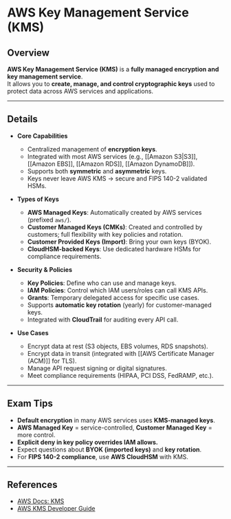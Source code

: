 # **AWS Key Management Service (KMS)**

## **Overview**
**AWS Key Management Service (KMS)** is a **fully managed encryption and key management service**.  
It allows you to **create, manage, and control cryptographic keys** used to protect data across AWS services and applications.

---

## **Details**
- **Core Capabilities**
	- Centralized management of **encryption keys**.
	- Integrated with most AWS services (e.g., [[Amazon S3|S3]], [[Amazon EBS]], [[Amazon RDS]], [[Amazon DynamoDB]]).
	- Supports both **symmetric** and **asymmetric** keys.
	- Keys never leave AWS KMS → secure and FIPS 140-2 validated HSMs.

- **Types of Keys**
	- **AWS Managed Keys**: Automatically created by AWS services (prefixed `aws/`).
	- **Customer Managed Keys (CMKs)**: Created and controlled by customers; full flexibility with key policies and rotation.
	- **Customer Provided Keys (Import)**: Bring your own keys (BYOK).
	- **CloudHSM-backed Keys**: Use dedicated hardware HSMs for compliance requirements.

- **Security & Policies**
	- **Key Policies**: Define who can use and manage keys.
	- **IAM Policies**: Control which IAM users/roles can call KMS APIs.
	- **Grants**: Temporary delegated access for specific use cases.
	- Supports **automatic key rotation** (yearly) for customer-managed keys.
	- Integrated with **CloudTrail** for auditing every API call.

- **Use Cases**
	- Encrypt data at rest (S3 objects, EBS volumes, RDS snapshots).
	- Encrypt data in transit (integrated with [[AWS Certificate Manager (ACM)]] for TLS).
	- Manage API request signing or digital signatures.
	- Meet compliance requirements (HIPAA, PCI DSS, FedRAMP, etc.).

---

## **Exam Tips**
- **Default encryption** in many AWS services uses **KMS-managed keys**.  
- **AWS Managed Key** = service-controlled, **Customer Managed Key** = more control.  
- **Explicit deny in key policy overrides IAM allows.**  
- Expect questions about **BYOK (imported keys)** and **key rotation**.  
- For **FIPS 140-2 compliance**, use **AWS CloudHSM** with KMS.  

---

## **References**
- [AWS Docs: KMS](https://docs.aws.amazon.com/kms/)  
- [AWS KMS Developer Guide](https://docs.aws.amazon.com/kms/latest/developerguide/overview.html)  